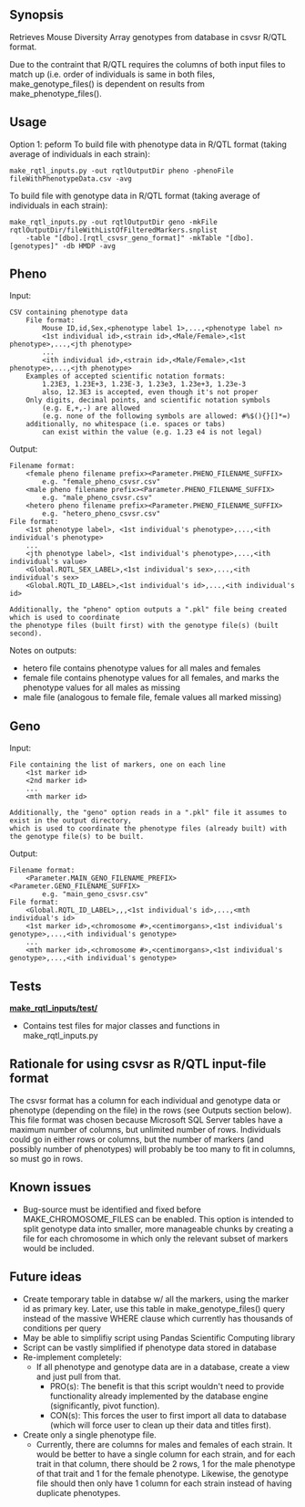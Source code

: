 ## Synopsis
Retrieves Mouse Diversity Array genotypes from database in csvsr R/QTL format. 

Due to the contraint that R/QTL requires the columns of both input files to match up (i.e. order of individuals is same in both files, make_genotype_files() is dependent on results from make_phenotype_files().

## Usage
Option 1: peform
To build file with phenotype data in R/QTL format (taking average of individuals in each strain):

	make_rqtl_inputs.py -out rqtlOutputDir pheno -phenoFile fileWithPhenotypeData.csv -avg
	

	
To build file with genotype data in R/QTL format (taking average of individuals in each strain):

	make_rqtl_inputs.py -out rqtlOutputDir geno -mkFile rqtlOutputDir/fileWithListOfFilteredMarkers.snplist 
		-table "[dbo].[rqtl_csvsr_geno_format]" -mkTable "[dbo].[genotypes]" -db HMDP -avg


## Pheno
Input:

	CSV containing phenotype data
		File format:
			Mouse ID,id,Sex,<phenotype label 1>,...,<phenotype label n>
			<1st individual id>,<strain id>,<Male/Female>,<1st phenotype>,...,<jth phenotype>
			...
			<ith individual id>,<strain id>,<Male/Female>,<1st phenotype>,...,<jth phenotype>
		Examples of accepted scientific notation formats:
			1.23E3, 1.23E+3, 1.23E-3, 1.23e3, 1.23e+3, 1.23e-3
			also, 12.3E3 is accepted, even though it's not proper
		Only digits, decimal points, and scientific notation symbols
			(e.g. E,+,-) are allowed
			(e.g. none of the following symbols are allowed: #%$(){}[]*=)
		additionally, no whitespace (i.e. spaces or tabs)
			can exist within the value (e.g. 1.23 e4 is not legal)
Output:

	Filename format:
		<female pheno filename prefix><Parameter.PHENO_FILENAME_SUFFIX>
			e.g. "female_pheno_csvsr.csv"
		<male pheno filename prefix><Parameter.PHENO_FILENAME_SUFFIX>
			e.g. "male_pheno_csvsr.csv"
		<hetero pheno filename prefix><Parameter.PHENO_FILENAME_SUFFIX>
			e.g. "hetero_pheno_csvsr.csv"
	File format:
		<1st phenotype label>, <1st individual's phenotype>,...,<ith individual's phenotype>
		...
		<jth phenotype label>, <1st individual's phenotype>,...,<ith individual's value>
		<Global.RQTL_SEX_LABEL>,<1st individual's sex>,...,<ith individual's sex>
		<Global.RQTL_ID_LABEL>,<1st individual's id>,...,<ith individual's id>
	
	Additionally, the "pheno" option outputs a ".pkl" file being created which is used to coordinate 
	the phenotype files (built first) with the genotype file(s) (built second).

Notes on outputs:
* hetero file contains phenotype values for all males and females
* female file contains phenotype values for all females, and marks
	the phenotype values for all males as missing
* male file (analogous to female file, female values all marked missing)


## Geno
Input:

	File containing the list of markers, one on each line
		<1st marker id>
		<2nd marker id>
		...
		<mth marker id>
		
	Additionally, the "geno" option reads in a ".pkl" file it assumes to exist in the output directory, 
	which is used to coordinate the phenotype files (already built) with the genotype file(s) to be built.
		
Output:
	
	Filename format:
		<Parameter.MAIN_GENO_FILENAME_PREFIX><Parameter.GENO_FILENAME_SUFFIX>
			e.g. "main_geno_csvsr.csv"
	File format:
		<Global.RQTL_ID_LABEL>,,,<1st individual's id>,...,<mth individual's id>
		<1st marker id>,<chromosome #>,<centimorgans>,<1st individual's genotype>,...,<ith individual's genotype>
		...
		<mth marker id>,<chromosome #>,<centimorgans>,<1st individual's genotype>,...,<ith individual's genotype>
			



## Tests
[**make_rqtl_inputs/test/**](test/README.md)
* Contains test files for major classes and functions in make_rqtl_inputs.py


## Rationale for using csvsr as R/QTL input-file format
The csvsr format has a column for each individual and genotype data or phenotype
(depending on the file) in the rows (see Outputs section below). This file format
was chosen because Microsoft SQL Server tables have a maximum number of columns,
but unlimited number of rows. Individuals could go in either rows or columns,
but the number of markers (and possibly number of phenotypes) will probably be
too many to fit in columns, so must go in rows.


## Known issues
* Bug-source must be identified and fixed before MAKE_CHROMOSOME_FILES can
	be enabled. This option is intended to split genotype data into smaller, more
	manageable chunks by creating a file for each chromosome in which only the
	relevant subset of markers would be included.


## Future ideas
* Create temporary table in databse w/ all the markers, using the marker id
	as primary key. Later, use this table in make_genotype_files() query instead of
	the massive WHERE clause which currently has thousands of conditions per query
* May be able to simplifiy script using Pandas Scientific Computing library
* Script can be vastly simplified if phenotype data stored in database
* Re-implement completely:
	* If all phenotype and genotype data are in a database, create a view
		and just pull from that.
		* PRO(s): The benefit is that this script wouldn't need to provide functionality
		already implemented by the database engine (significantly, pivot function).
		* CON(s): This forces the user to first import all data to database
		(which will force user to clean up their data and titles first).
* Create only a single phenotype file.
	* Currently, there are columns for males and females of each strain. It would be better to have a single column for each strain, 
	and for each trait in that column, there should be 2 rows, 1 for the male phenotype of that trait and 1 for the female phenotype. 
	Likewise, the genotype file should then only have 1 column for each strain instead of having duplicate phenotypes.
